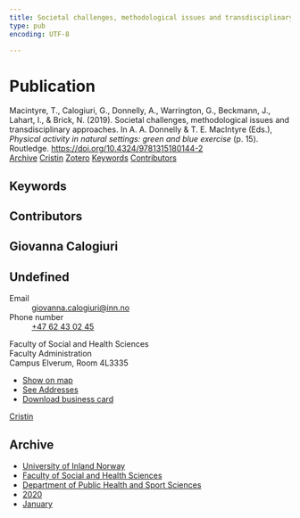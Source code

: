 ```yaml
---
title: Societal challenges, methodological issues and transdisciplinary approaches
type: pub
encoding: UTF-8

---
```

<h1>Publication</h1>
<article id="csl-bib-container-LIPQ6HJT" class="csl-bib-container">
  <div class="csl-bib-body"> <div class="csl-entry">Macintyre, T., Calogiuri, G., Donnelly, A., Warrington, G., Beckmann, J., Lahart, I., &#38; Brick, N. (2019). Societal challenges, methodological issues and transdisciplinary approaches. In A. A. Donnelly &#38; T. E. MacIntyre (Eds.), <i>Physical activity in natural settings: green and blue exercise</i> (p. 15). Routledge. <a href="https://doi.org/10.4324/9781315180144-2">https://doi.org/10.4324/9781315180144-2</a></div> </div>
  <div class="csl-bib-buttons">
    <a href="#taxonomy-article-LIPQ6HJT" alt="archive" class="csl-bib-button">Archive</a>
    <a href="https://app.cristin.no/results/show.jsf?id=1774773" alt="Cristin" class="csl-bib-button">Cristin</a>
    <a href="http://zotero.org/groups/5881554/items/LIPQ6HJT" alt="Zotero" class="csl-bib-button">Zotero</a>
    <a href="#keywords-article-LIPQ6HJT" alt="keywords" class="csl-bib-button">Keywords</a>
    <a href="#contributors-article-LIPQ6HJT" alt="contributors" class="csl-bib-button">Contributors</a>
  </div>
  <div id="csl-bib-meta-container-LIPQ6HJT"></div>
</article>
<div id="csl-bib-meta-LIPQ6HJT" class="csl-bib-meta">
  <article id="keywords-article-LIPQ6HJT" class="keywords-article">
    <h1>Keywords</h1>
    
  </article>
  <article id="contributors-article-LIPQ6HJT" class="contributors-article">
    <h1>Contributors</h1>
    <div class="personas"> <div class="vrtx-hinn-person-card"> <div class="photo"> <i class="lar la-user-circle missing-person"></i> </div> <div class="info"> <hgroup><h1>Giovanna Calogiuri</h1> <h2>Undefined</h2> </hgroup><dl> <dt>Email</dt> <dd> <a href="mailto:giovanna.calogiuri@inn.no">giovanna.calogiuri@inn.no</a> </dd> <dt>Phone number</dt> <dd><a href="tel:+4762430245"> +47 62 43 02 45 </a></dd> </dl> <p> Faculty of Social and Health Sciences<br> Faculty Administration<br> Campus Elverum, Room 4L3335 </p> <ul class="vrtx-hinn-links"> <li><a href="https://www.google.com/maps?q=60.88177,11.53669">Show on map</a></li> <li><a href="https://www.inn.no/english/find-an-employee/giovanna-calogiuri.html#vrtx-hinn-addresses">See Addresses</a></li> <li><a href="https://www.inn.no/english/find-an-employee/giovanna-calogiuri.html?vrtx=vcf">Download business card</a></li> </ul> </div> </div> <a href="https://app.cristin.no/persons/show.jsf?id=358086" alt="Cristin URL" class="personas-cristin">Cristin</a> </div>
  </article>
  <article id="taxonomy-article-LIPQ6HJT" class="taxonomy-article">
    <h1>Archive</h1>
    <ul>
      <li><a href="{{< params subfolder >}}en/archive/?key=3DCRN523">University of Inland Norway</a></li>
      <li><a href="{{< params subfolder >}}en/archive/?key=IDKFS3MX">Faculty of Social and Health Sciences</a></li>
      <li><a href="{{< params subfolder >}}en/archive/?key=FJXE3Z8X">Department of Public Health and Sport Sciences</a></li>
      <li><a href="{{< params subfolder >}}en/archive/?key=6ZJPMG9D">2020</a></li>
      <li><a href="{{< params subfolder >}}en/archive/?key=VMNMBFHC">January</a></li>
    </ul>
  </article>
</div>
